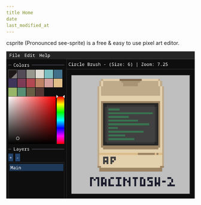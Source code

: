 ```yaml
---
title Home
date
last_modified_at
---
```


csprite (Pronounced see-sprite) is a free & easy to use pixel art editor.

![csprite-preview](/media/csprite-preview.png)
